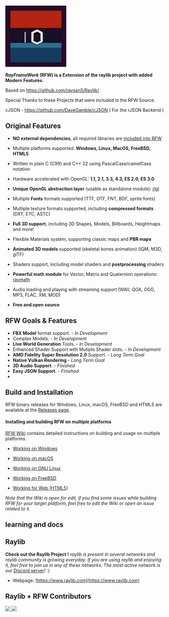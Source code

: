 

![logo](https://github.com/HermitsHouseDevs/RayFW/blob/master/logo/RFW192x192.png)

***RayFrameWork* (RFW) is a Extension of the raylib project with added Modern Features.**

Based on https://github.com/raysan5/Raylib/

Special Thanks to these Projects that were included in the RFW Source. 

cJSON - https://github.com/DaveGamble/cJSON ( For the rJSON Backend ) 

Original Features
--------
  - **NO external dependencies**, all required libraries are [included into RFW](https://github.com/HermitsHouseDevs/RayFW/tree/master/src/external)
  - Multiple platforms supported: **Windows, Linux, MacOS, FreeBSD, HTML5**
  - Written in plain C (C99) and C++ 22 using PascalCase/camelCase notation
  - Hardware accelerated with OpenGL: **1.1, 2.1, 3.3, 4.3, ES 2.0, ES 3.0**
  - **Unique OpenGL abstraction layer** (usable as standalone module): [rlgl](https://github.com/HermitsHouseDevs/RayFW/blob/master/src/rlgl.h)
  - Multiple **Fonts** formats supported (TTF, OTF, FNT, BDF, sprite fonts)
  - Multiple texture formats supported, including **compressed formats** (DXT, ETC, ASTC)
  - **Full 3D support**, including 3D Shapes, Models, Billboards, Heightmaps and more! 
  - Flexible Materials system, supporting classic maps and **PBR maps**
  - **Animated 3D models** supported (skeletal bones animation) (IQM, M3D, glTF)
  - Shaders support, including model shaders and **postprocessing** shaders
  - **Powerful math module** for Vector, Matrix and Quaternion operations: [raymath](https://github.com/HermitsHouseDevs/RayFW/blob/master/src/raymath.h)
  - Audio loading and playing with streaming support (WAV, QOA, OGG, MP3, FLAC, XM, MOD)

  - **Free and open source**

RFW Goals & Features 
--------
- **FBX Model** format support. *- In Development* 
- Complex Models. *- In Development* 
- **Live World Generation** Tools. *- In Development* 
- Enhanced Shader Support with Mutiple Shader slots. *- In Development* 
- **AMD Fidelity Super Resolution 2.0** Support. *- Long Term Goal*
- **Native Vulkan Rendering** *- Long Term Goal* 
- **3D Audio Support**.  *- Finished* 
- **Easy JSON Support**.  *- Finished*
- 

Build and Installation
----------------------

RFW binary releases for Windows, Linux, macOS, FreeBSD and HTML5 are available at the [Releases page](https://github.com/HermitsHouseDevs/RayFW/releases/).

#### Installing and building RFW on multiple platforms

[RFW Wiki](https://github.com/HermitsHouseDevs/RayFW/wiki#development-platforms) contains detailed instructions on building and usage on multiple platforms.

 - [Working on Windows](https://github.com/HermitsHouseDevs/RayFW/wiki/Working-on-Windows)
 - [Working on macOS](https://github.com/HermitsHouseDevs/RayFW/wiki/Working-on-macOS)
 - [Working on GNU Linux](https://github.com/HermitsHouseDevs/RayFW/wiki/Working-on-GNU-Linux)

 - [Working on FreeBSD](https://github.com/HermitsHouseDevs/RayFW/wiki/Working-on-FreeBSD)

 - [Working for Web (HTML5)](https://github.com/HermitsHouseDevs/RayFW/wiki/Working-for-Web-(HTML5))

*Note that the Wiki is open for edit, if you find some issues while building RFW for your target platform, feel free to edit the Wiki or open an issue related to it.*

learning and docs
------------------


Raylib
---------------------

**Check out the Raylib Project !**
*raylib is present in several networks and raylib community is growing everyday. If you are using raylib and enjoying it, feel free to join us in any of these networks. The most active network is our* [Discord server](https://discord.gg/raylib)! :)

 - Webpage: [https://www.raylib.com](https://www.raylib.com)

Raylib + RFW Contributors
------------

<a href="https://github.com/HermitsHouseDevs/RayFW/graphs/contributors">
  <img src="https://contrib.rocks/image?repo=HermitsHouseDevs/RayFW" />
</a>
<a href="https://github.com/raysan5/raylib/graphs/contributors">
  <img src="https://contrib.rocks/image?repo=raysan5/raylib&max=500&columns=20&anon=1" />
</a>
